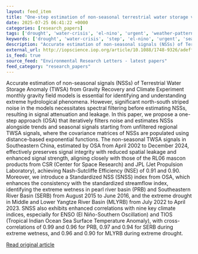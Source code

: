 ```yaml
---
layout: feed_item
title: "One-step estimation of non-seasonal terrestrial water storage variation in Southeastern China"
date: 2025-07-25 06:41:22 +0000
categories: [research_papers]
tags: ['drought', 'water-crisis', 'el-nino', 'urgent', 'weather-patterns', 'year-2024']
keywords: ['drought', 'water-crisis', 'step', 'el-nino', 'urgent', 'seasonal', 'estimation', 'weather-patterns']
description: "Accurate estimation of non-seasonal signals (NSSs) of Terrestrial Water Storage Anomaly (TWSA) from Gravity Recovery and Climate Experiment monthly gravity f..."
external_url: http://iopscience.iop.org/article/10.1088/1748-9326/adeff4
is_feed: true
source_feed: "Environmental Research Letters - latest papers"
feed_category: "research_papers"
---
```


Accurate estimation of non-seasonal signals (NSSs) of Terrestrial Water Storage Anomaly (TWSA) from Gravity Recovery and Climate Experiment monthly gravity field models is essential for identifying and understanding extreme hydrological phenomena. However, significant north-south striped noise in the models necessitates spectral filtering before estimating NSSs, resulting in signal attenuation and leakage. In this paper, we propose a one-step approach (OSA) that iteratively filters noise and estimates NSSs alongside trends and seasonal signals starting from unfiltered regional TWSA signals, where the covariance matrices of NSSs are populated using distance-based exponential functions. The non-seasonal TWSA signals in Southeastern China, estimated by OSA from April 2002 to December 2024, effectively preserves signal integrity with reduced spatial leakage and enhanced signal strength, aligning closely with those of the RL06 mascon products from CSR (Center for Space Research) and JPL (Jet Propulsion Laboratory), achieving Nash-Sutcliffe Efficiency (NSE) of 0.91 and 0.90. Moreover, we introduce a Standardized NSS (SNSS) index from OSA, which enhances the consistency with the standardized streamflow index, identifying the extreme wetness in pearl river basin (PRB) and Southeastern River Basin (SERB) from August 2015 to June 2016, and the extreme drought in Middle and Lower Yangtze River Basin (MLYRB) from July 2022 to April 2023. SNSS also exhibits enhanced correlations with nine key climate indices, especially for ENSO (El Niño-Southern Oscillation) and TIOS (Tropical Indian Ocean Sea Surface Temperature Anomaly), with cross-correlations of 0.99 and 0.96 for PRB, 0.97 and 0.94 for SERB during extreme wetness, and 0.96 and 0.90 for MLYRB during extreme drought.

[Read original article](http://iopscience.iop.org/article/10.1088/1748-9326/adeff4)
